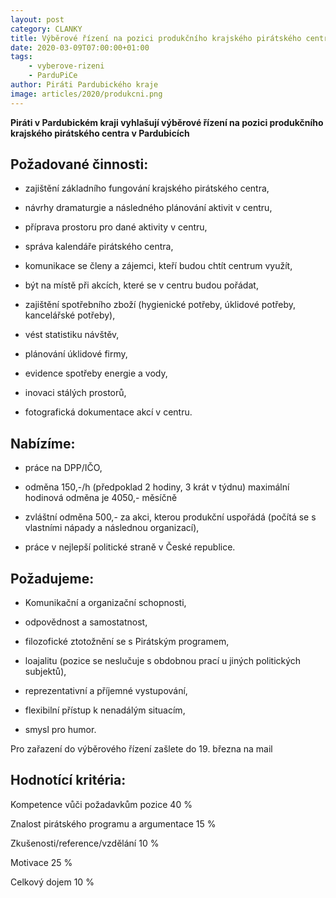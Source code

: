 ```yaml
---
layout: post
category: CLANKY
title: Výběrové řízení na pozici produkčního krajského pirátského centra ParduPiCe
date: 2020-03-09T07:00:00+01:00
tags: 
    - vyberove-rizeni
    - ParduPiCe
author: Piráti Pardubického kraje
image: articles/2020/produkcni.png
---
```


**Piráti v Pardubickém kraji vyhlašují výběrové řízení na pozici produkčního krajského pirátského centra v Pardubicích**

## Požadované činnosti:
    

-   zajištění základního fungování krajského pirátského centra,
    
-   návrhy dramaturgie a následného plánování aktivit v centru,
    
-   příprava prostoru pro dané aktivity v centru,
    
-   správa kalendáře pirátského centra,
    
-   komunikace se členy a zájemci, kteří budou chtít centrum využít,
    
-   být na místě při akcích, které se v centru budou pořádat,
    
-   zajištění spotřebního zboží (hygienické potřeby, úklidové potřeby, kancelářské potřeby),
    
-   vést statistiku návštěv,
    
-   plánování úklidové firmy,
    
-   evidence spotřeby energie a vody,
    
-   inovaci stálých prostorů,
    
-   fotografická dokumentace akcí v centru.
    

## Nabízíme:
    
-   práce na DPP/IČO,
    
-   odměna 150,-/h (předpoklad 2 hodiny, 3 krát v týdnu) maximální hodinová odměna je 4050,- měsíčně
    
-   zvláštní odměna 500,- za akci, kterou produkční uspořádá (počítá se s vlastními nápady a následnou organizací),
    
-   práce v nejlepší politické straně v České republice.
    

## Požadujeme:
    

-   Komunikační a organizační schopnosti,
    
-   odpovědnost a samostatnost,
    
-   filozofické ztotožnění se s Pirátským programem,
    
-   loajalitu (pozice se neslučuje s obdobnou prací u jiných politických subjektů),
    
-   reprezentativní a příjemné vystupování,
    
-   flexibilní přístup k nenadálým situacím,
    
-   smysl pro humor.
    

Pro zařazení do výběrového řízení zašlete do 19. března na mail

## Hodnotící kritéria:
    

Kompetence vůči požadavkům pozice 40 %

Znalost pirátského programu a argumentace 15 %

Zkušenosti/reference/vzdělání 10 %

Motivace 25 %

Celkový dojem 10 %
